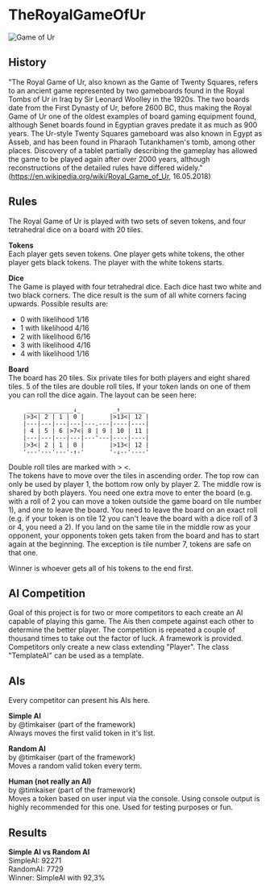 # TheRoyalGameOfUr

![Game of Ur](http://home.in.tum.de/~kaisetim/ressources/GameOfUr.jpg)
## History

"The Royal Game of Ur, also known as the Game of Twenty Squares, refers to an ancient game represented by two gameboards found in the Royal Tombs of Ur in Iraq by Sir Leonard Woolley in the 1920s. The two boards date from the First Dynasty of Ur, before 2600 BC, thus making the Royal Game of Ur one of the oldest examples of board gaming equipment found, although Senet boards found in Egyptian graves predate it as much as 900 years. The Ur-style Twenty Squares gameboard was also known in Egypt as Asseb, and has been found in Pharaoh Tutankhamen's tomb, among other places. Discovery of a tablet partially describing the gameplay has allowed the game to be played again after over 2000 years, although reconstructions of the detailed rules have differed widely."  
(https://en.wikipedia.org/wiki/Royal_Game_of_Ur, 16.05.2018)

## Rules
The Royal Game of Ur is played with two sets of seven tokens, and four tetrahedral dice on a board with 20 tiles.


**Tokens**  
Each player gets seven tokens. One player gets white tokens, the other player gets black tokens. The player with the white tokens starts.

**Dice**  
The Game is played with four tetrahedral dice. Each dice hast two white and two black corners. The dice result is the sum of all white corners facing upwards. Possible results are:
- 0 with likelihood 1/16
- 1 with likelihood 4/16
- 2 with likelihood 6/16
- 3 with likelihood 4/16
- 4 with likelihood 1/16

**Board**  
The board has 20 tiles. Six private tiles for both players and eight shared tiles. 5 of the tiles are double roll tiles. If your token lands on one of them you can roll the dice again. The layout can be seen here:

         _____________↓_         _↑_______ 
        |>3<| 2 | 1 | 0 |       |>13<| 12 |
        |---|---|---|---|---.---|----|----|
        | 4 | 5 | 6 |>7<| 8 | 9 | 10 | 11 |
        |---|---|---|---|---'---|----|----|
        |>3<| 2 | 1 | 0 |       |>13<| 12 |
        '---'---'---'-↑-'       '-↓--'----'
        
Double roll tiles are marked with > <.  
The tokens have to move over the tiles in ascending order. The top row can only be used by player 1, the bottom row only by player 2. The middle row is shared by both players. You need one extra move to enter the board (e.g. with a roll of 2 you can move a token outside the game board on tile number 1), and one to leave the board. You need to leave the board on an exact roll (e.g. if your token is on tile 12 you can't leave the board with a dice roll of 3 or 4, you need a 2). If you land on the same tile in the middle row as your opponent, your opponents token gets taken from the board and has to start again at the beginning. The exception is tile number 7, tokens are safe on that one.  

Winner is whoever gets all of his tokens to the end first.

## AI Competition
Goal of this project is for two or more competitors to each create an AI capable of playing this game. The Ais then compete against each other to determine the better player. The competition is repeated a couple of thousand times to take out the factor of luck. A framework is provided. Competitors only create a new class extending "Player". The class "TemplateAI" can be used as a template.

## AIs
Every competitor can present his AIs here.

**Simple AI**  
by @timkaiser (part of the framework)  
Always moves the first valid token in it's list.

**Random AI**  
by @timkaiser (part of the framework)  
Moves a random valid token every term.

**Human (not really an AI)**  
by @timkaiser (part of the framework)  
Moves a token based on user input via the console. Using console output is highly recommended for this one. 
Used for testing purposes or fun.

## Results 
**Simple AI vs Random AI**  
SimpleAI: 92271  
RandomAI: 7729  
Winner: SimpleAI with 92,3% 
